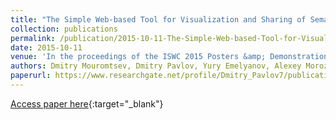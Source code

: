```yaml
---
title: "The Simple Web-based Tool for Visualization and Sharing of Semantic Data and Ontologies"
collection: publications
permalink: /publication/2015-10-11-The-Simple-Web-based-Tool-for-Visualization-and-Sharing-of-Semantic-Data-and-Ontologies
date: 2015-10-11
venue: 'In the proceedings of the ISWC 2015 Posters &amp; Demonstrations Track co-located with the 14th International Semantic Web Conference (ISWC-2015), Bethlehem, PA, USA, October 11, 2015.'
authors: Dmitry Mouromtsev, Dmitry Pavlov, Yury Emelyanov, Alexey Morozov, Daniil Razdyakonov, <b>Mikhail Galkin</b>
paperurl: https://www.researchgate.net/profile/Dmitry_Pavlov7/publication/283079862_The_simple_Web-based_tool_for_visualization_and_sharing_of_semantic_data_and_ontologies/links/5628f4d008ae04c2aeaebe7e.pdf
---
```

[Access paper here](https://www.researchgate.net/profile/Dmitry_Pavlov7/publication/283079862_The_simple_Web-based_tool_for_visualization_and_sharing_of_semantic_data_and_ontologies/links/5628f4d008ae04c2aeaebe7e.pdf){:target="_blank"}
